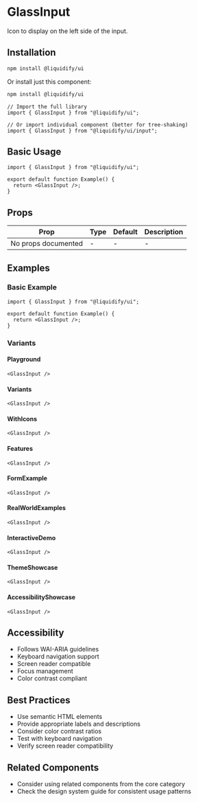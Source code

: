 # GlassInput

Icon to display on the left side of the input.

## Installation

```bash
npm install @liquidify/ui
```

Or install just this component:

```bash
npm install @liquidify/ui
```

```tsx
// Import the full library
import { GlassInput } from "@liquidify/ui";

// Or import individual component (better for tree-shaking)
import { GlassInput } from "@liquidify/ui/input";
```

## Basic Usage

```tsx
import { GlassInput } from "@liquidify/ui";

export default function Example() {
  return <GlassInput />;
}
```

## Props

| Prop                | Type | Default | Description |
| ------------------- | ---- | ------- | ----------- |
| No props documented | -    | -       | -           |

## Examples

### Basic Example

```tsx
import { GlassInput } from "@liquidify/ui";

export default function Example() {
  return <GlassInput />;
}
```

### Variants

#### Playground

```tsx
<GlassInput />
```

#### Variants

```tsx
<GlassInput />
```

#### WithIcons

```tsx
<GlassInput />
```

#### Features

```tsx
<GlassInput />
```

#### FormExample

```tsx
<GlassInput />
```

#### RealWorldExamples

```tsx
<GlassInput />
```

#### InteractiveDemo

```tsx
<GlassInput />
```

#### ThemeShowcase

```tsx
<GlassInput />
```

#### AccessibilityShowcase

```tsx
<GlassInput />
```

## Accessibility

- Follows WAI-ARIA guidelines
- Keyboard navigation support
- Screen reader compatible
- Focus management
- Color contrast compliant

## Best Practices

- Use semantic HTML elements
- Provide appropriate labels and descriptions
- Consider color contrast ratios
- Test with keyboard navigation
- Verify screen reader compatibility

## Related Components

- Consider using related components from the core category
- Check the design system guide for consistent usage patterns
